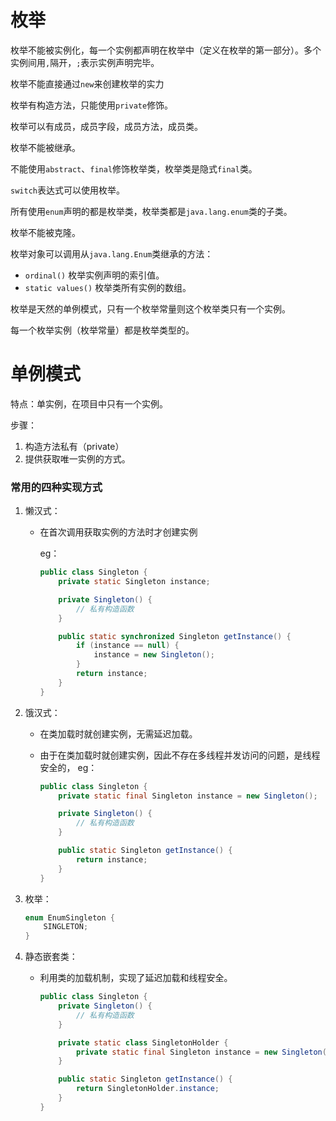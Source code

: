 # 枚举

枚举不能被实例化，每一个实例都声明在枚举中（定义在枚举的第一部分）。多个实例间用`,`隔开，`;`表示实例声明完毕。

枚举不能直接通过`new`来创建枚举的实力

枚举有构造方法，只能使用`private`修饰。

枚举可以有成员，成员字段，成员方法，成员类。

枚举不能被继承。

不能使用`abstract`、`final`修饰枚举类，枚举类是隐式`final`类。

`switch`表达式可以使用枚举。

所有使用`enum`声明的都是枚举类，枚举类都是`java.lang.enum`类的子类。

枚举不能被克隆。

枚举对象可以调用从`java.lang.Enum`类继承的方法：

- `ordinal()`     枚举实例声明的索引值。
- `static values()`     枚举类所有实例的数组。

枚举是天然的单例模式，只有一个枚举常量则这个枚举类只有一个实例。

每一个枚举实例（枚举常量）都是枚举类型的。

# 单例模式

特点：单实例，在项目中只有一个实例。

步骤：

1. 构造方法私有（private）
2. 提供获取唯一实例的方式。

### 常用的四种实现方式

1. 懒汉式：

   - 在首次调用获取实例的方法时才创建实例

     eg：

     ```java
     public class Singleton {
         private static Singleton instance;
     
         private Singleton() {
             // 私有构造函数
         }
     
         public static synchronized Singleton getInstance() {
             if (instance == null) {
                 instance = new Singleton();
             }
             return instance;
         }
     }
     ```

2. 饿汉式：

   - 在类加载时就创建实例，无需延迟加载。

   - 由于在类加载时就创建实例，因此不存在多线程并发访问的问题，是线程安全的，
     eg：

     ```java
     public class Singleton {
         private static final Singleton instance = new Singleton();
     
         private Singleton() {
             // 私有构造函数
         }
     
         public static Singleton getInstance() {
             return instance;
         }
     }
     ```

3. 枚举：

   ```java
   enum EnumSingleton {
       SINGLETON;
   }
   ```

4. 静态嵌套类：

   - 利用类的加载机制，实现了延迟加载和线程安全。

     ```java
     public class Singleton {
         private Singleton() {
             // 私有构造函数
         }
     
         private static class SingletonHolder {
             private static final Singleton instance = new Singleton();
         }
     
         public static Singleton getInstance() {
             return SingletonHolder.instance;
         }
     }
     ```

     